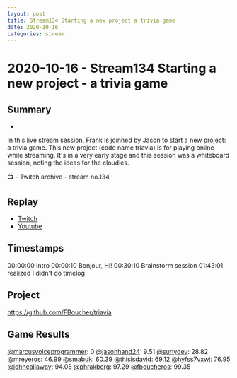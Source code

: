 ```yaml
---
layout: post
title: Stream134 Starting a new project a trivia game
date: 2020-10-16
categories: stream
---
```



# 2020-10-16 - Stream134 Starting a new project - a trivia game

## Summary
-

In this live stream session, Frank is joinned by Jason to start a new project: a trivia game.  This new project (code name triavia) is for playing online while streaming. It's in a very early stage and this session was a whiteboard session, noting the ideas for the cloudies.

📺 - Twitch archive - stream no.134

## Replay


- [Twitch](https://www.twitch.tv/fboucheros)
- [Youtube](https://youtu.be/oAqaRsH2UFU)


## Timestamps


00:00:00 Intro
00:00:10 Bonjour, Hi!
00:30:10 Brainstorm session
01:43:01 realized I didn't do timelog

Project
-------

https://github.com/FBoucher/triavia


## Game Results

[@marcusvoiceprogrammer](https://www.twitch.tv/marcusvoiceprogrammer): 0
[@jasonhand24](https://www.twitch.tv/jasonhand24): 9.51
[@surlydev](https://www.twitch.tv/surlydev): 28.82
[@mreyeros](https://www.twitch.tv/mreyeros): 46.99
[@smabuk](https://www.twitch.tv/smabuk): 60.39
[@thisisdavid](https://www.twitch.tv/thisisdavid): 69.12
[@hyfss7vxwj](https://www.twitch.tv/hyfss7vxwj): 76.95
[@johncallaway](https://www.twitch.tv/johncallaway): 94.08
[@phrakberg](https://www.twitch.tv/phrakberg): 97.29
[@fboucheros](https://www.twitch.tv/fboucheros): 99.35

